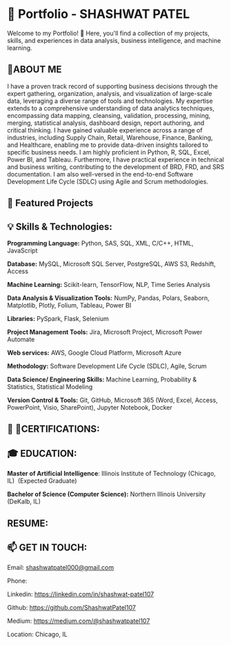 # 💼 Portfolio - SHASHWAT PATEL

Welcome to my Portfolio! 🚀 Here, you'll find a collection of my projects, skills, and experiences in data analysis, business intelligence, and machine learning.


## 📌ABOUT ME
I have a proven track record of supporting business decisions through the expert gathering, organization, analysis, and visualization of large-scale data, leveraging a diverse range of tools and technologies. My expertise extends to a comprehensive understanding of data analytics techniques, encompassing data mapping, cleansing, validation, processing, mining, merging, statistical analysis, dashboard design, report authoring, and critical thinking. I have gained valuable experience across a range of industries, including Supply Chain, Retail, Warehouse, Finance, Banking, and Healthcare, enabling me to provide data-driven insights tailored to specific business needs. I am highly proficient in Python, R, SQL, Excel, Power BI, and Tableau. Furthermore, I have practical experience in technical and business writing, contributing to the development of BRD, FRD, and SRS documentation. I am also well-versed in the end-to-end Software Development Life Cycle (SDLC) using Agile and Scrum methodologies.

## 🚀 Featured Projects

## 💡 Skills & Technologies:
**Programming Language:** Python, SAS, SQL, XML, C/C++, HTML, JavaScript

**Database:** MySQL, Microsoft SQL Server, PostgreSQL, AWS S3, Redshift, Access

**Machine Learning:** Scikit-learn, TensorFlow, NLP, Time Series Analysis

**Data Analysis & Visualization Tools:** NumPy, Pandas, Polars, Seaborn, Matplotlib, Plotly, Folium, Tableau, Power BI

**Libraries:** PySpark, Flask, Selenium

**Project Management Tools:** Jira, Microsoft Project, Microsoft Power Automate

**Web services:** AWS, Google Cloud Platform, Microsoft Azure

**Methodology:**  Software Development Life Cycle (SDLC), Agile, Scrum

**Data Science/ Engineering Skills:** Machine Learning, Probability & Statistics, Statistical Modeling

**Version Control & Tools:** Git, GitHub, Microsoft 365 (Word, Excel, Access, PowerPoint, Visio, SharePoint), Jupyter Notebook, Docker




## 📜 🔖CERTIFICATIONS:


## 🎓 EDUCATION:
**Master of Artificial Intelligence**: Illinois Institute of Technology (Chicago, IL) ​​​ (Expected Graduate)

**Bachelor of Science (Computer Science):** Northern Illinois University (DeKalb, IL) ​

## RESUME:
## 📫 GET IN TOUCH:
Email: shashwatpatel000@gmail.com

Phone:

Linkedin: https://linkedin.com/in/shashwat-patel107

Github: https://github.com/ShashwatPatel107

Medium: https://medium.com/@shashwatpatel107

Location: Chicago, IL


